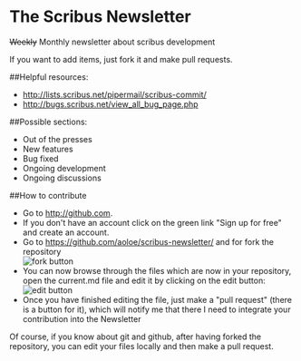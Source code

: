 # The Scribus Newsletter

<strike>Weekly</strike> Monthly newsletter about scribus development

If you want to add items, just fork it and make pull requests.

##Helpful resources:

- <http://lists.scribus.net/pipermail/scribus-commit/>
- <http://bugs.scribus.net/view_all_bug_page.php>

##Possible sections:

- Out of the presses
- New features
- Bug fixed
- Ongoing development
- Ongoing discussions

##How to contribute

- Go to <http://github.com>.
- If you don't have an account click on the green link "Sign up for free" and create an account.
- Go to https://github.com/aoloe/scribus-newsletter/ and for fork the repository<br>
  ![fork button](https://github.s3.amazonaws.com/docs/bootcamp_3_fork.jpg)
- You can now browse through the files which are now in your repository, open the current.md file
  and edit it by clicking on the edit button:<br>
  ![edit button](https://a248.e.akamai.net/camo.github.com/911659f61e808a2f1d477e06ba8e356a7982d951/68747470733a2f2f696d672e736b697463682e636f6d2f32303131303831352d6266726d6479663874746a3261696939377862373731323439352e706e67)
- Once you have finished editing the file, just make a "pull request" (there is a button for it), which
  will notify me that there I need to integrate your contribution into the Newsletter

Of course, if you know about git and github, after having forked the repository,  you can edit your files locally and then make a pull request.
